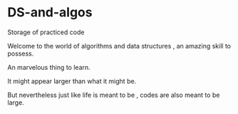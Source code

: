 # DS-and-algos
Storage of practiced code

Welcome to the world of algorithms and data structures , an amazing skill to possess.

An marvelous thing to learn.

It might appear larger than what it might be.

But nevertheless just like life is meant to be , codes are also meant to be large.
